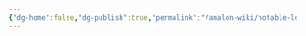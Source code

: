 ```yaml
---
{"dg-home":false,"dg-publish":true,"permalink":"/amalon-wiki/notable-locations/harrdmindor/","dgPassFrontmatter":true,"noteIcon":""}
---
```


